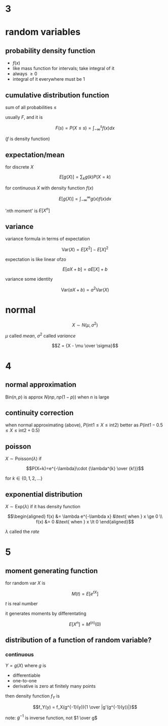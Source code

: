 <link rel=stylesheet href=../style.css>

# 3

# random variables
## probability density function
- $f(x)$
- like mass function for intervals; take integral of it
- always $\geq 0$
- integral of it everywhere must be $1$

## cumulative distribution function

sum of all probabilities $\le$

usually $F$, and it is

$$F(s) = P(X \le s) = \int^s_{-\infty}f(x)dx$$

($f$ is density function)

## expectation/mean

for discrete $X$

$$E[g(X)] = \sum_k g(k)P(X=k)$$

for continuous $X$ with density function $f(x)$

$$E[g(X)] = \int_{-\infty}^{\infty} g(x)f(x)dx$$

'$n$th moment' is $E[X^n]$

## variance

variance formula in terms of expectation

$$\text{Var}(X) = E[X^2] - E[X]^2$$

expectation is like linear ofzo

$$E[aX + b] = aE[X] + b$$

variance some identity

$$\text{Var}(aX + b) = a^2\text{Var}(X)$$

# normal

$$X \sim N(\mu, \sigma^2)$$

$\mu$ called _mean_, $\sigma^2$ called _variance_

$$Z = {X - \mu \over \sigma}$$

# 4

## normal approximation
$\text{Bin}(n, p)$ is approx $N(np, np(1-p))$ when $n$ is large

## continuity correction
when normal approximating (above), $P(\text{int1} \le X \le \text{int2})$ better as $P(\text{int1} - 0.5 \le X \le \text{int2} + 0.5)$

## poisson

$X \sim \text{Poisson}(\lambda)$ if

$$P(X=k)=e^{-\lambda}\cdot {\lambda^{k} \over {k!}}$$

for $k \in \{0, 1, 2, \dots\}$

## exponential distribution

$X \sim \text{Exp}(\lambda)$ if it has density function

$$\begin{aligned}
f(x) &= \lambda e^{-\lambda x} &\text{ when } x \ge 0
\\ f(x) &= 0 &\text{ when } x \lt 0
\end{aligned}$$

$\lambda$ called the _rate_

# 5

## moment generating function
for random var $X$ is

$$M(t) = E[e^{tX}]$$

$t$ is real number

it generates moments by differentating

$$E[X^n] = M^{(n)}(0)$$

## distribution of a function of random variable?

### continuous

$Y = g(X)$ where $g$ is

- differentiable
- one-to-one
- derivative is zero at finitely many points

then density function $f_Y$ is

$$f_Y(y) = f_X(g^{-1}(y)){1 \over |g'(g^{-1}(y))|}$$

note: $g^{-1}$ is inverse function, not $1 \over g$